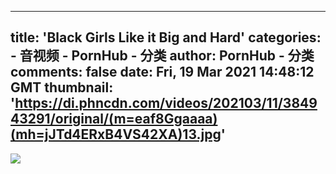 
---
title: 'Black Girls Like it Big and Hard'
categories: 
    - 音视频
    - PornHub - 分类
author: PornHub - 分类
comments: false
date: Fri, 19 Mar 2021 14:48:12 GMT
thumbnail: 'https://di.phncdn.com/videos/202103/11/384943291/original/(m=eaf8Ggaaaa)(mh=jJTd4ERxB4VS42XA)13.jpg'
---

<div>   
<img src="https://di.phncdn.com/videos/202103/11/384943291/original/(m=eaf8Ggaaaa)(mh=jJTd4ERxB4VS42XA)13.jpg" referrerpolicy="no-referrer">  
</div>
            
